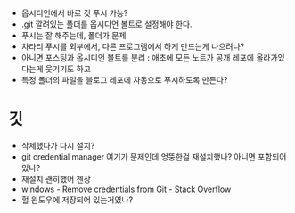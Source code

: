- 옵시디언에서 바로 깃 푸시 가능?
- .git 깔려있는 폴더를 옵시디언 볼트로 설정해야 한다.
- 푸시는 잘 해주는데, 폴더가 문제
- 차라리 푸시를 외부에서, 다른 프로그램에서 하게 만드는게 나으려나?
- 아니면 포스팅과 옵시디언 볼트를 분리 : 애초에 모든 노트가 공개 레포에 올라가있다는게 웃기기도 하고
- 특정 폴더의 파일을 블로그 레포에 자동으로 푸시하도록 만든다?
# 깃
- 삭제했다가 다시 설치?
- git credential manager 여기가 문제인데 엉뚱한걸 재설치했나? 아니면 포함되어있나?
- 재설치 괜히했어 젠장
- [windows - Remove credentials from Git - Stack Overflow](https://stackoverflow.com/questions/15381198/remove-credentials-from-git)
- 헐 윈도우에 저장되어 있는거였나?